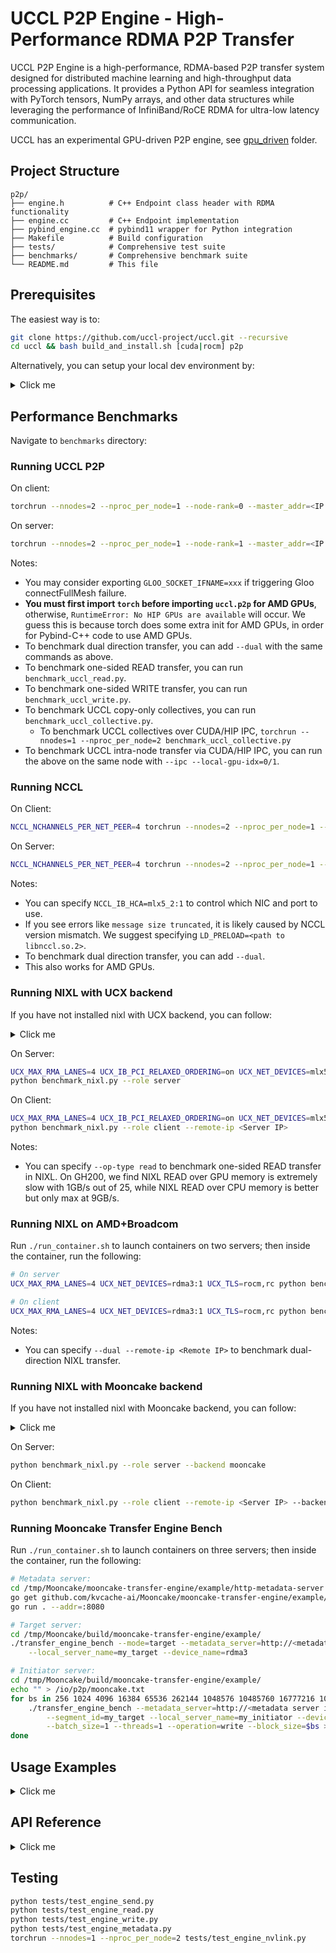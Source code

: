 # UCCL P2P Engine - High-Performance RDMA P2P Transfer

UCCL P2P Engine is a high-performance, RDMA-based P2P transfer system designed for distributed machine learning and high-throughput data processing applications. It provides a Python API for seamless integration with PyTorch tensors, NumPy arrays, and other data structures while leveraging the performance of InfiniBand/RoCE RDMA for ultra-low latency communication.

UCCL has an experimental GPU-driven P2P engine, see [gpu_driven](../gpu_driven/) folder.

## Project Structure

```
p2p/
├── engine.h          # C++ Endpoint class header with RDMA functionality
├── engine.cc         # C++ Endpoint implementation
├── pybind_engine.cc  # pybind11 wrapper for Python integration
├── Makefile          # Build configuration
├── tests/            # Comprehensive test suite
├── benchmarks/       # Comprehensive benchmark suite
└── README.md         # This file
```

## Prerequisites

The easiest way is to: 
```bash
git clone https://github.com/uccl-project/uccl.git --recursive
cd uccl && bash build_and_install.sh [cuda|rocm] p2p
```

Alternatively, you can setup your local dev environment by: 

<details><summary>Click me</summary>

### System Requirements
- Linux with RDMA support
- Python 3.7+ with development headers
- C++17 compatible compiler
- pybind11 library
- PyTorch (for tensor/array operations)

```bash
sudo apt install build-essential net-tools libelf-dev libibverbs-dev \
                 libgoogle-glog-dev libgtest-dev libgflags-dev -y
```

### Optional Dependencies

- CUDA (for GPU tensor operations)
- Install Redis

```bash
sudo apt-get update
sudo apt-get install -y \
    build-essential \
    cmake \
    libhiredis-dev \
    libuv1-dev \
    pkg-config
```
and
```bash
git clone https://github.com/redis/hiredis.git
cd hiredis
mkdir build && cd build
cmake -DCMAKE_BUILD_TYPE=Release ..
make -j
sudo make install
cd ../..

git clone https://github.com/sewenew/redis-plus-plus.git
cd redis-plus-plus
mkdir build && cd build
cmake                                  \
  -DCMAKE_BUILD_TYPE=Release           \
  -DCMAKE_INSTALL_PREFIX=/usr/local    \
  -DREDIS_PLUS_PLUS_CXX_STANDARD=17    \
  -DREDIS_PLUS_PLUS_BUILD_ASYNC=libuv  \
  ..
make -j
sudo make install
```

### Installation

1. **Install Python dependencies:**
   ```bash
   make install-deps
   ```

2. **Build the UCCL P2P module:**
   ```bash
   make -j
   ```

3. **Install the UCCL P2P module:**
   ```bash
   make install
   ```

</details>


## Performance Benchmarks

Navigate to `benchmarks` directory: 

### Running UCCL P2P

On client: 
```bash
torchrun --nnodes=2 --nproc_per_node=1 --node-rank=0 --master_addr=<IP addr> benchmark_uccl.py
```

On server:
```bash
torchrun --nnodes=2 --nproc_per_node=1 --node-rank=1 --master_addr=<IP addr> benchmark_uccl.py
```

Notes: 
* You may consider exporting `GLOO_SOCKET_IFNAME=xxx` if triggering Gloo connectFullMesh failure.
* **You must first import `torch` before importing `uccl.p2p` for AMD GPUs**, otherwise, `RuntimeError: No HIP GPUs are available` will occur. We guess this is because torch does some extra init for AMD GPUs, in order for Pybind-C++ code to use AMD GPUs. 
* To benchmark dual direction transfer, you can add `--dual` with the same commands as above. 
* To benchmark one-sided READ transfer, you can run `benchmark_uccl_read.py`.
* To benchmark one-sided WRITE transfer, you can run `benchmark_uccl_write.py`.
* To benchmark UCCL copy-only collectives, you can run `benchmark_uccl_collective.py`.
    * To benchmark UCCL collectives over CUDA/HIP IPC, `torchrun --nnodes=1 --nproc_per_node=2 benchmark_uccl_collective.py`
* To benchmark UCCL intra-node transfer via CUDA/HIP IPC, you can run the above on the same node with `--ipc --local-gpu-idx=0/1`.

### Running NCCL

On Client:
```bash
NCCL_NCHANNELS_PER_NET_PEER=4 torchrun --nnodes=2 --nproc_per_node=1 --node-rank=0 --master_addr=<IP addr> benchmark_nccl.py
```

On Server:
```bash
NCCL_NCHANNELS_PER_NET_PEER=4 torchrun --nnodes=2 --nproc_per_node=1 --node-rank=1 --master_addr=<IP addr> benchmark_nccl.py
```

Notes: 
* You can specify `NCCL_IB_HCA=mlx5_2:1` to control which NIC and port to use. 
* If you see errors like `message size truncated`, it is likely caused by NCCL version mismatch. We suggest specifying `LD_PRELOAD=<path to libnccl.so.2>`. 
* To benchmark dual direction transfer, you can add `--dual`. 
* This also works for AMD GPUs.

### Running NIXL with UCX backend

If you have not installed nixl with UCX backend, you can follow: 
<details><summary>Click me</summary>

```bash
sudo apt install build-essential cmake pkg-config autoconf automake libtool -y
pip3 install meson pybind11

git clone https://github.com/NVIDIA/gdrcopy.git
cd gdrcopy
sudo make prefix=/usr/local/gdrcopy CUDA=/usr/local/cuda all install
cd ..

# Run these if you find there is no libcuda.so under /usr/local/cuda. Using GH200 as an example.
sudo ln -s /usr/lib/aarch64-linux-gnu/libcuda.so.1 /usr/local/cuda/lib64/libcuda.so

# Install UCX
git clone https://github.com/openucx/ucx.git && cd ucx && git checkout v1.19.x
./autogen.sh
./configure --prefix=/usr/local/ucx --enable-shared --disable-static \
            --disable-doxygen-doc --enable-optimizations --enable-cma \
            --enable-devel-headers --with-cuda=/usr/local/cuda \
            --with-gdrcopy=/usr/local/gdrcopy --with-verbs --with-dm --enable-mt
make -j
sudo make -j install-strip
sudo ldconfig
cd ..

git clone https://github.com/ai-dynamo/nixl.git && cd nixl && git checkout 0.5.0
meson setup build --prefix=/usr/local/nixl -Ducx_path=/usr/local/ucx -Ddisable_gds_backend=true 
cd build
ninja
yes | ninja install
cd ..
pip install .
cd ..

export LD_LIBRARY_PATH="/usr/local/nixl/lib/`uname -m`-linux-gnu/plugins:/usr/local/ucx/lib:$LD_LIBRARY_PATH"
```
</details>

On Server:
```bash
UCX_MAX_RMA_LANES=4 UCX_IB_PCI_RELAXED_ORDERING=on UCX_NET_DEVICES=mlx5_2:1 UCX_TLS=cuda,rc \
python benchmark_nixl.py --role server
```

On Client:
```bash
UCX_MAX_RMA_LANES=4 UCX_IB_PCI_RELAXED_ORDERING=on UCX_NET_DEVICES=mlx5_2:1 UCX_TLS=cuda,rc \
python benchmark_nixl.py --role client --remote-ip <Server IP>
```

Notes: 
* You can specify `--op-type read` to benchmark one-sided READ transfer in NIXL. On GH200, we find NIXL READ over GPU memory is extremely slow with 1GB/s out of 25, while NIXL READ over CPU memory is better but only max at 9GB/s. 

### Running NIXL on AMD+Broadcom

Run `./run_container.sh` to launch containers on two servers; then inside the container, run the following: 
```bash
# On server
UCX_MAX_RMA_LANES=4 UCX_NET_DEVICES=rdma3:1 UCX_TLS=rocm,rc python benchmark_nixl.py --role server

# On client
UCX_MAX_RMA_LANES=4 UCX_NET_DEVICES=rdma3:1 UCX_TLS=rocm,rc python benchmark_nixl.py --role client --remote-ip <Server IP>
```

Notes: 
* You can specify `--dual --remote-ip <Remote IP>` to benchmark dual-direction NIXL transfer. 

### Running NIXL with Mooncake backend

If you have not installed nixl with Mooncake backend, you can follow:
<details><summary>Click me</summary>

```bash
sudo apt install build-essential cmake pkg-config autoconf automake libtool -y
pip3 install meson pybind11

git clone https://github.com/NVIDIA/gdrcopy.git
cd gdrcopy
sudo make prefix=/usr/local/gdrcopy CUDA=/usr/local/cuda all install
cd ..

# Run these if you find there is no libcuda.so under /usr/local/cuda. Using GH200 as an example.
sudo ln -s /usr/lib/aarch64-linux-gnu/libcuda.so.1 /usr/local/cuda/lib64/libcuda.so

# Install Mooncake
git clone https://github.com/kvcache-ai/Mooncake.git
cd Mooncake
sudo bash dependencies.sh
mkdir build && cd build
cmake .. -DBUILD_SHARED_LIBS=ON
make -j
sudo make install
cd ../..

git clone https://github.com/ai-dynamo/nixl.git && cd nixl && git checkout 0.5.0
meson setup build --prefix=/usr/local/nixl
cd build
ninja
yes | ninja install
cd ..
pip install .
cd ..

export LD_LIBRARY_PATH="/usr/local/nixl/lib/`uname -m`-linux-gnu/plugins:$LD_LIBRARY_PATH"
```
</details>

On Server:
```bash
python benchmark_nixl.py --role server --backend mooncake
```

On Client:
```bash
python benchmark_nixl.py --role client --remote-ip <Server IP> --backend mooncake
```

### Running Mooncake Transfer Engine Bench

Run `./run_container.sh` to launch containers on three servers; then inside the container, run the following: 
```bash
# Metadata server: 
cd /tmp/Mooncake/mooncake-transfer-engine/example/http-metadata-server
go get github.com/kvcache-ai/Mooncake/mooncake-transfer-engine/example/http-metadata-server
go run . --addr=:8080

# Target server: 
cd /tmp/Mooncake/build/mooncake-transfer-engine/example/
./transfer_engine_bench --mode=target --metadata_server=http://<metadata server ip>:8080/metadata \
    --local_server_name=my_target --device_name=rdma3

# Initiator server: 
cd /tmp/Mooncake/build/mooncake-transfer-engine/example/
echo "" > /io/p2p/mooncake.txt
for bs in 256 1024 4096 16384 65536 262144 1048576 10485760 16777216 104857600; do
    ./transfer_engine_bench --metadata_server=http://<metadata server ip>:8080/metadata \
        --segment_id=my_target --local_server_name=my_initiator --device_name=rdma3 \
        --batch_size=1 --threads=1 --operation=write --block_size=$bs >> /io/p2p/mooncake.txt 2>&1
done
```


## Usage Examples

<details><summary>Click me</summary>

### Basic Endpoint Setup

```python
from uccl import p2p
import torch

# Create endpoint with local GPU index and number of CPUs
endpoint = p2p.Endpoint(local_gpu_idx=0, num_cpus=4)
```

### Client-Server Communication

```python
# Server side - accept incoming connections
success, remote_ip_addr, remote_gpu_idx, conn_id = endpoint.accept()
if success:
    print(f"Connected to {remote_ip_addr}, GPU {remote_gpu_idx}, conn_id={conn_id}")

# Client side - connect to remote server  
success, conn_id = endpoint.connect("192.168.1.100", remote_gpu_idx=1)
if success:
    print(f"Connected with conn_id={conn_id}")
```

### PyTorch Tensor Transfer

```python
# Sender side
send_tensor = torch.ones(1024, dtype=torch.float32)
assert send_tensor.is_contiguous()  # Ensure tensor is contiguous

# Register tensor for RDMA
success, mr_id = endpoint.reg(send_tensor.data_ptr(), send_tensor.numel() * 4)
assert success

# Send the tensor
success = endpoint.send(conn_id, mr_id, send_tensor.data_ptr(), send_tensor.numel() * 4)
assert success

# Receiver side
recv_tensor = torch.zeros(1024, dtype=torch.float32)
assert recv_tensor.is_contiguous()

# Register receive buffer
success, mr_id = endpoint.reg(recv_tensor.data_ptr(), recv_tensor.numel() * 4)
assert success

# Receive the tensor
success = endpoint.recv(conn_id, mr_id, recv_tensor.data_ptr(), recv_tensor.numel() * 4)
assert success
```

### NumPy Array Transfer

```python
import numpy as np

# Create and prepare NumPy array
data = np.array([1.0, 2.0, 3.0, 4.0, 5.0], dtype=np.float32)
assert data.flags['C_CONTIGUOUS']  # Ensure array is contiguous

# Register for RDMA
ptr = data.ctypes.data
size = data.nbytes
success, mr_id = endpoint.reg(ptr, size)

# Send array
if success:
    success = endpoint.send(conn_id, mr_id, ptr, size)
    
# Receive array
recv_data = np.zeros_like(data)
recv_ptr = recv_data.ctypes.data
success, recv_mr_id = endpoint.reg(recv_ptr, recv_data.nbytes)
success = endpoint.recv(conn_id, recv_mr_id, recv_ptr, recv_data.nbytes)
```

### Vectorized Multi-Tensor Transfer

```python
# Sender side - send multiple tensors at once
tensors = [
    torch.ones(512, dtype=torch.float32),
    torch.ones(1024, dtype=torch.float32),
    torch.ones(256, dtype=torch.float32)
]

# Ensure all tensors are contiguous
for tensor in tensors:
    assert tensor.is_contiguous()

# Register all tensors
mr_ids = []
for tensor in tensors:
    success, mr_id = endpoint.reg(tensor.data_ptr(), tensor.numel() * 4)
    assert success
    mr_ids.append(mr_id)

# Prepare data for vectorized send
ptr_list = [tensor.data_ptr() for tensor in tensors]
size_list = [tensor.numel() * 4 for tensor in tensors]
num_iovs = len(tensors)

# Send all tensors in one operation
success = endpoint.sendv(conn_id, mr_ids, ptr_list, size_list, num_iovs)
assert success

# Receiver side - receive multiple tensors at once
recv_tensors = [
    torch.zeros(512, dtype=torch.float32),
    torch.zeros(1024, dtype=torch.float32),
    torch.zeros(256, dtype=torch.float32)
]

# Register receive buffers
recv_mr_ids = []
for tensor in recv_tensors:
    success, mr_id = endpoint.reg(tensor.data_ptr(), tensor.numel() * 4)
    assert success
    recv_mr_ids.append(mr_id)

# Prepare data for vectorized receive
recv_ptr_list = [tensor.data_ptr() for tensor in recv_tensors]
size_list = [tensor.numel() * 4 for tensor in recv_tensors]

# Receive all tensors in one operation
success = endpoint.recvv(conn_id, recv_mr_ids, recv_ptr_list, size_list, num_iovs)
assert success
```

</details>


## API Reference

<details><summary>Click me</summary>

### Endpoint Class

#### Constructor
```python
Endpoint(local_gpu_idx, num_cpus)
```
Create a new RDMA endpoint instance.

**Parameters:**
- `local_gpu_idx` (int): GPU index for this endpoint
- `num_cpus` (int): Number of CPU threads to use for RDMA operations

#### Connection Management

```python
connect(remote_ip_addr, remote_gpu_idx) -> (success, conn_id)
```
Connect to a remote endpoint. 
Note that a connection is one direction, only allowing the client (that calls `connect()`) to send data to the server (that calls `accept()`). 
If you want bi-directional communication, you should create two connections. 

**Parameters:**
- `remote_ip_addr` (str): IP address of remote server
- `remote_gpu_idx` (int): GPU index of remote endpoint

**Returns:**
- `success` (bool): Whether connection succeeded
- `conn_id` (int): Connection ID for subsequent operations

```python
accept() -> (success, remote_ip_addr, remote_gpu_idx, conn_id)
```
Accept an incoming connection (blocking).

**Returns:**
- `success` (bool): Whether connection was accepted
- `remote_ip_addr` (str): IP address of connecting client
- `remote_gpu_idx` (int): GPU index of connecting client
- `conn_id` (int): Connection ID for subsequent operations

#### Memory Registration

```python
reg(ptr, size) -> (success, mr_id)
```
Register a memory region for RDMA operations.

**Parameters:**
- `ptr` (int): Memory pointer (use `tensor.data_ptr()` for PyTorch)
- `size` (int): Size in bytes

**Returns:**
- `success` (bool): Whether registration succeeded
- `mr_id` (int): Memory region ID for transfer operations

#### Data Transfer

```python
send(conn_id, mr_id, ptr, size) -> success
```
Send data to remote endpoint (blocking).

**Parameters:**
- `conn_id` (int): Connection ID from connect/accept
- `mr_id` (int): Memory region ID from register
- `ptr` (int): Pointer to data to send
- `size` (int): Number of bytes to send

**Returns:**
- `success` (bool): Whether send completed successfully

```python
recv(conn_id, mr_id, ptr, size) -> success
```
Receive data from remote endpoint (blocking).

**Parameters:**
- `conn_id` (int): Connection ID from connect/accept
- `mr_id` (int): Memory region ID from register
- `ptr` (int): Pointer to buffer for received data
- `size` (int): Number of bytes to receive

**Returns:**
- `success` (bool): Whether receive completed successfully

```python
sendv(conn_id, mr_id_list, ptr_list, size_list, num_iovs) -> success
```
Send multiple memory regions to remote endpoint in a single operation (blocking).

**Parameters:**
- `conn_id` (int): Connection ID from connect/accept
- `mr_id_list` (list[int]): List of memory region IDs from register
- `ptr_list` (list[int]): List of pointers to data to send
- `size_list` (list[int]): List of sizes in bytes for each memory region
- `num_iovs` (int): Number of I/O vectors (length of the lists)

**Returns:**
- `success` (bool): Whether send completed successfully

```python
recvv(conn_id, mr_id_list, ptr_list, size_list, num_iovs) -> success
```
Receive multiple memory regions from remote endpoint in a single operation (blocking).

**Parameters:**
- `conn_id` (int): Connection ID from connect/accept
- `mr_id_list` (list[int]): List of memory region IDs from register
- `ptr_list` (list[int]): List of pointers to buffers for received data
- `size_list` (list[int]): List of sizes in bytes for each memory region
- `num_iovs` (int): Number of I/O vectors (length of the lists)

**Returns:**
- `success` (bool): Whether receive completed successfully

#### Asynchronous Transfer Operations

```python
send_async(conn_id, mr_id, ptr, size) -> (success, transfer_id)
```
Send data to remote endpoint asynchronously (non-blocking).

**Parameters:**
- `conn_id` (int): Connection ID from connect/accept
- `mr_id` (int): Memory region ID from register
- `ptr` (int): Pointer to data to send
- `size` (int): Number of bytes to send

**Returns:**
- `success` (bool): Whether send was initiated successfully
- `transfer_id` (int): Transfer ID for polling completion

```python
recv_async(conn_id, mr_id, ptr, size) -> (success, transfer_id)
```
Receive data from remote endpoint asynchronously (non-blocking).

**Parameters:**
- `conn_id` (int): Connection ID from connect/accept
- `mr_id` (int): Memory region ID from register
- `ptr` (int): Pointer to buffer for received data
- `size` (int): Exact number of bytes to receive

**Returns:**
- `success` (bool): Whether receive was initiated successfully
- `transfer_id` (int): Transfer ID for polling completion

```python
poll_async(transfer_id) -> (success, is_done)
```
Poll the status of an asynchronous transfer operation.

**Parameters:**
- `transfer_id` (int): Transfer ID returned by send_async or recv_async

**Returns:**
- `success` (bool): Whether polling succeeded
- `is_done` (bool): Whether the transfer has completed

</details>


## Testing

```bash
python tests/test_engine_send.py
python tests/test_engine_read.py
python tests/test_engine_write.py
python tests/test_engine_metadata.py
torchrun --nnodes=1 --nproc_per_node=2 tests/test_engine_nvlink.py
```